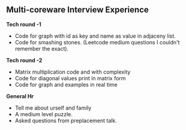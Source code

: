 ## Multi-coreware Interview Experience

**Tech round -1**

- Code for graph with id as key and name as value in adjaceny list. 
- Code for smashing stones. (Leetcode medium questions I couldn't remember the exact).

**Tech round -2**

- Matrix multiplication code and with complexity
- Code for diagonal values print in matrix form
- Code for graph and examples in real time

**General Hr**

- Tell me about urself and family 
- A medium level puzzle.
- Asked questions from preplacement talk.
